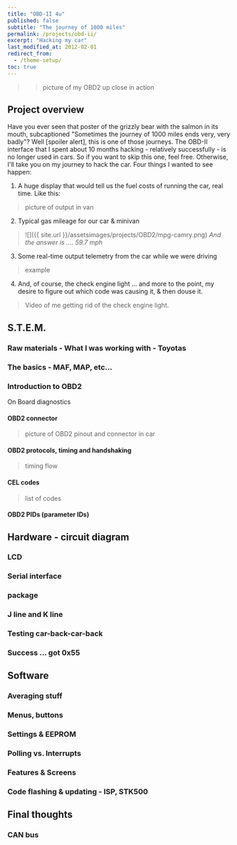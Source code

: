 ```yaml
---
title: "OBD-II 4u"
published: false
subtitle: "The journey of 1000 miles"
permalink: /projects/obd-ii/
excerpt: "Hacking my car"
last_modified_at: 2012-02-01
redirect_from:
  - /theme-setup/
toc: true
---
```


>> picture of my OBD2 up close in action

## Project overview

Have you ever seen that poster of the grizzly bear with the salmon in its mouth, subcaptioned "Sometimes the journey of 1000 miles ends very, very badly"? Well \[spoiler alert\], this is one of those journeys. The OBD-II interface that I spent about 10 months hacking - relatively successfully - is no longer used in cars. So if you want to skip this one, feel free. Otherwise, I'll take you on my journey to hack the car. Four things I wanted to see happen:

1. A huge display that would tell us the fuel costs of running the car, real time. Like this:

>  picture of output in van

2. Typical gas mileage for our car & minivan

> ![]({{ site.url }}/assetsimages/projects/OBD2/mpg-camry.png)
*And the answer is .... 59.7 mph*

3. Some real-time output telemetry from the car while we were driving

> example

4. And, of course, the check engine light ... and more to the point, my desire to figure out which code was causing it, & then douse it.

> Video of me getting rid of the check engine light.

## S.T.E.M.
### Raw materials - What I was working with - Toyotas

### The basics - MAF, MAP, etc...

### Introduction to OBD2
On Board diagnostics
#### OBD2 connector
> picture of OBD2 pinout and connector in car

#### OBD2 protocols, timing and handshaking
> timing flow
#### CEL codes
>list of codes
#### OBD2 PIDs (parameter IDs)

## Hardware - circuit diagram

### LCD

### Serial interface

### package

### J line and K line

### Testing car-back-car-back

### Success ... got 0x55

## Software
### Averaging stuff

### Menus, buttons

### Settings & EEPROM

### Polling vs. Interrupts

### Features & Screens

### Code flashing & updating - ISP, STK500

## Final thoughts

### CAN bus

